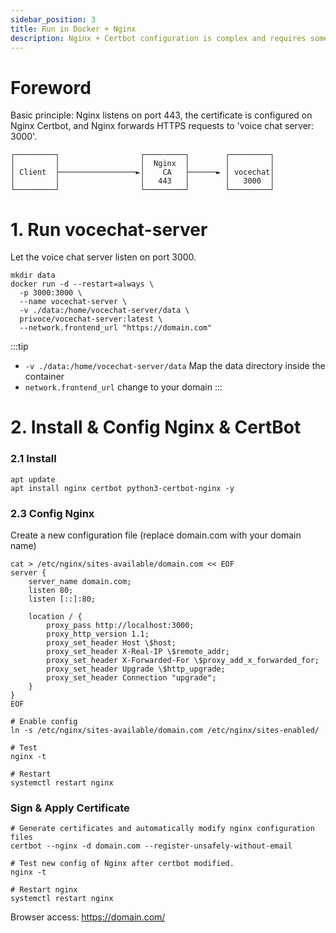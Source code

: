 ```yaml
---
sidebar_position: 3
title: Run in Docker + Nginx
description: Nginx + Certbot configuration is complex and requires some patience.
---
```

# Foreword
Basic principle: Nginx listens on port 443, the certificate is configured on Nginx Certbot, and Nginx forwards HTTPS requests to 'voice chat server: 3000'.
```
┌─────────┐                  ┌─────────┐        ┌─────────┐
│         │                  │  Nginx  │        │         │
│ Client  ├─────────────────►│    CA   ├──────► │ vocechat│
│         │                  │   443   │        │   3000  │
└─────────┘                  └─────────┘        └─────────┘
```

# 1. Run vocechat-server
Let the voice chat server listen on port 3000.
```shell
mkdir data
docker run -d --restart=always \
  -p 3000:3000 \
  --name vocechat-server \
  -v ./data:/home/vocechat-server/data \
  privoce/vocechat-server:latest \
  --network.frontend_url "https://domain.com"
```

:::tip
- `-v ./data:/home/vocechat-server/data` Map the data directory inside the container
- `network.frontend_url` change to your domain
:::

# 2. Install & Config Nginx & CertBot

### 2.1 Install
```shell
apt update
apt install nginx certbot python3-certbot-nginx -y
```

### 2.3 Config Nginx
Create a new configuration file (replace domain.com with your domain name)
```shell
cat > /etc/nginx/sites-available/domain.com << EOF
server {
    server_name domain.com;
    listen 80;
    listen [::]:80;

    location / {
        proxy_pass http://localhost:3000;
        proxy_http_version 1.1;
        proxy_set_header Host \$host;
        proxy_set_header X-Real-IP \$remote_addr;
        proxy_set_header X-Forwarded-For \$proxy_add_x_forwarded_for;
        proxy_set_header Upgrade \$http_upgrade;
        proxy_set_header Connection "upgrade";
    }
}
EOF

# Enable config
ln -s /etc/nginx/sites-available/domain.com /etc/nginx/sites-enabled/

# Test
nginx -t

# Restart
systemctl restart nginx

```

### Sign & Apply Certificate
```shell
# Generate certificates and automatically modify nginx configuration files
certbot --nginx -d domain.com --register-unsafely-without-email

# Test new config of Nginx after certbot modified.
nginx -t

# Restart nginx
systemctl restart nginx
```

Browser access: https://domain.com/